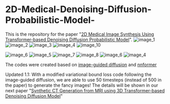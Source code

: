 
# 2D-Medical-Denoising-Diffusion-Probabilistic-Model-
This is the repository for the paper "[2D Medical Image Synthesis Using Transformer-based Denoising Diffusion Probabilistic Model](https://iopscience.iop.org/article/10.1088/1361-6560/acca5c/meta)". 
![image_1](https://github.com/shaoyanpan/2D-Medical-Denoising-Diffusion-Probabilistic-Model-/assets/89927506/3a814bd3-1107-4d23-b295-9088530754d8)
![image_2](https://github.com/shaoyanpan/2D-Medical-Denoising-Diffusion-Probabilistic-Model-/assets/89927506/cfb2d2c8-f611-497c-93ff-99b7f1ad27a7)
![image_3](https://github.com/shaoyanpan/2D-Medical-Denoising-Diffusion-Probabilistic-Model-/assets/89927506/e183a0fd-dcd0-4b1a-8c5f-b861c05b4b9f)
![image_4](https://github.com/shaoyanpan/2D-Medical-Denoising-Diffusion-Probabilistic-Model-/assets/89927506/877cfa01-d1b9-4728-ad14-58ac41a3ef9d)
![image_10](https://github.com/shaoyanpan/2D-Medical-Denoising-Diffusion-Probabilistic-Model-/assets/89927506/08392c84-795f-44d4-98eb-9fca00f632dc)

![image_6](https://github.com/shaoyanpan/2D-Medical-Denoising-Diffusion-Probabilistic-Model-/assets/89927506/955b5c65-e4a6-4e08-a870-bd59ad0682bd)
![image_5](https://github.com/shaoyanpan/2D-Medical-Denoising-Diffusion-Probabilistic-Model-/assets/89927506/959e8a26-4925-4799-a2b7-a4f8f2e15e43)
![image_7](https://github.com/shaoyanpan/2D-Medical-Denoising-Diffusion-Probabilistic-Model-/assets/89927506/1b4dffb9-a324-4e4b-b76a-1f18648bdb37)
![image_8](https://github.com/shaoyanpan/2D-Medical-Denoising-Diffusion-Probabilistic-Model-/assets/89927506/0ac4a0f3-ce65-4280-8442-ac8f2e000c4d)
![image_6](https://github.com/shaoyanpan/2D-Medical-Denoising-Diffusion-Probabilistic-Model-/assets/89927506/32a0d462-ebbe-465e-9ac2-e8c5d8f75e07)
![image_4](https://github.com/shaoyanpan/2D-Medical-Denoising-Diffusion-Probabilistic-Model-/assets/89927506/f64e4cc0-155d-4b17-b6aa-68d2362be7ec)



The codes were created based on [image-guided diffusion](https://github.com/openai/guided-diffusion) and [nnformer](https://github.com/282857341/nnFormer)

Updated 1.1:
With a modified variational bound loss code following the image-guided diffusion, we are able to use 50 timesteps (instead of 500 in the paper) to generate the fancy images! The details will be shown in our next paper "[Synthetic CT Generation from MRI using 3D Transformer-based Denoising Diffusion Model](https://arxiv.org/abs/2305.19467)"
